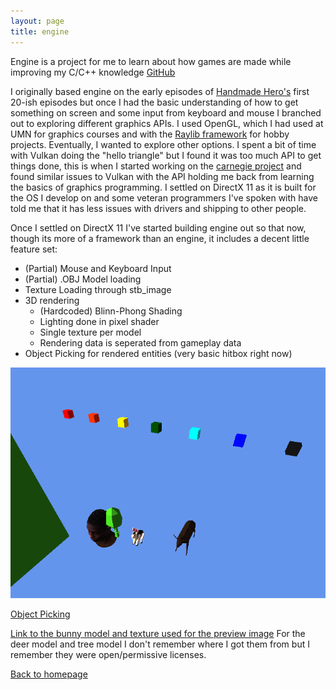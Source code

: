 ```yaml
---
layout: page
title: engine
---
```


Engine is a project for me to learn about how games are made while improving my C/C++ knowledge [GitHub](github.com/Andidy/engine)

I originally based engine on the early episodes of [Handmade Hero's](https://handmadehero.org/) first 20-ish episodes but once I
had the basic understanding of how to get something on screen and some input from keyboard and mouse I branched out to exploring
different graphics APIs. I used OpenGL, which I had used at UMN for graphics courses and with the 
[Raylib framework](https://www.raylib.com/) for hobby projects. Eventually, I wanted to explore other options. I spent a bit of
time with Vulkan doing the "hello triangle" but I found it was too much API to get things done, this is when I started working on
the [carnegie project](https://andidy.github.io/carnegie) and found similar issues to Vulkan with the API holding me back from
learning the basics of graphics programming. I settled on DirectX 11 as it is built for the OS I develop on and some veteran
programmers I've spoken with have told me that it has less issues with drivers and shipping to other people.

Once I settled on DirectX 11 I've started building engine out so that now, though its more of a framework than an engine,
it includes a decent little feature set:
- (Partial) Mouse and Keyboard Input
- (Partial) .OBJ Model loading
- Texture Loading through stb_image
- 3D rendering
  - (Hardcoded) Blinn-Phong Shading
  - Lighting done in pixel shader
  - Single texture per model
  - Rendering data is seperated from gameplay data
- Object Picking for rendered entities (very basic hitbox right now)

![Textured Models with Basic Lighting](/docs/assets/images/engine/textured_models_basic_lighting.png)

[Object Picking](https://www.youtube.com/watch?v=XoNrCGmb1VI)

[Link to the bunny model and texture used for the preview image](https://opengameart.org/content/hand-painted-bunny-unrigged-version)
For the deer model and tree model I don't remember where I got them from but I remember they were open/permissive licenses.

[Back to homepage](https://andidy.github.io/)